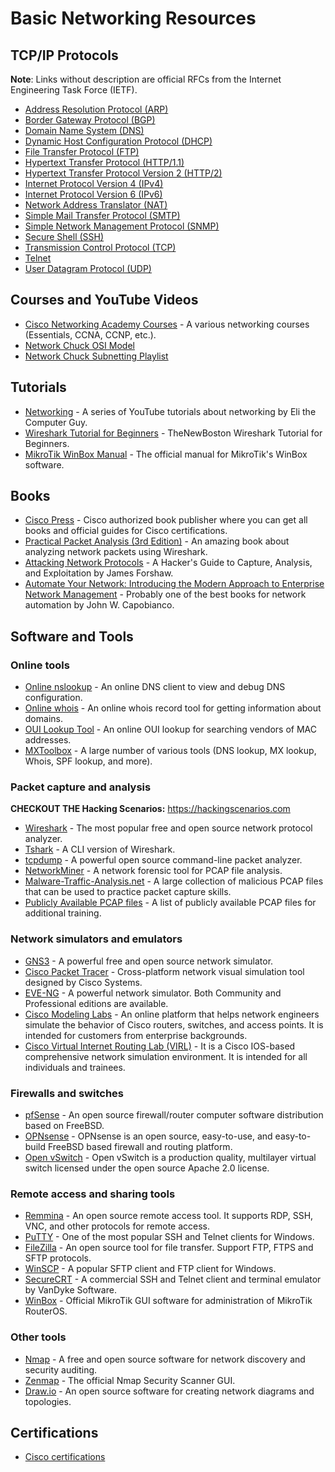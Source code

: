 # Basic Networking Resources

## TCP/IP Protocols

**Note**: Links without description are official RFCs from the Internet Engineering Task Force (IETF).

* [Address Resolution Protocol (ARP)](https://datatracker.ietf.org/doc/rfc826/)
* [Border Gateway Protocol (BGP)](https://datatracker.ietf.org/doc/rfc4271/)
* [Domain Name System (DNS)](https://datatracker.ietf.org/doc/rfc1035/)
* [Dynamic Host Configuration Protocol (DHCP)](https://datatracker.ietf.org/doc/rfc2131/)
* [File Transfer Protocol (FTP)](https://datatracker.ietf.org/doc/rfc959/)
* [Hypertext Transfer Protocol (HTTP/1.1)](https://datatracker.ietf.org/doc/rfc2616/)
* [Hypertext Transfer Protocol Version 2 (HTTP/2)](https://datatracker.ietf.org/doc/rfc7540/)
* [Internet Protocol Version 4 (IPv4)](https://tools.ietf.org/html/rfc791/)
* [Internet Protocol Version 6 (IPv6)](https://datatracker.ietf.org/doc/rfc2460/)
* [Network Address Translator (NAT)](https://datatracker.ietf.org/doc/rfc1631/)
* [Simple Mail Transfer Protocol (SMTP)](https://datatracker.ietf.org/doc/rfc5321/)
* [Simple Network Management Protocol (SNMP)](https://datatracker.ietf.org/doc/rfc1157/)
* [Secure Shell (SSH)](https://datatracker.ietf.org/doc/rfc4251/)
* [Transmission Control Protocol (TCP)](https://datatracker.ietf.org/doc/rfc793/)
* [Telnet](https://datatracker.ietf.org/doc/rfc854/)
* [User Datagram Protocol (UDP)](https://datatracker.ietf.org/doc/rfc768/)

## Courses and YouTube Videos

* [Cisco Networking Academy Courses](https://www.netacad.com/courses/networking) - A various networking courses (Essentials, CCNA, CCNP, etc.).
* [Network Chuck OSI Model](https://www.youtube.com/watch?v=oIRkXulqJA4)
* [Network Chuck Subnetting Playlist](https://www.youtube.com/watch?v=5WfiTHiU4x8&list=PLIhvC56v63IKrRHh3gvZZBAGvsvOhwrRF)


## Tutorials

* [Networking](https://www.youtube.com/watch?v=rL8RSFQG8do&list=PLF360ED1082F6F2A5) - A series of YouTube tutorials about networking by Eli the Computer Guy.
* [Wireshark Tutorial for Beginners](https://www.youtube.com/watch?v=flDzURAm8wQ&list=PL6gx4Cwl9DGBI2ZFuyZOl5Q7sptR7PwYN) - TheNewBoston Wireshark Tutorial for Beginners.
* [MikroTik WinBox Manual](https://wiki.mikrotik.com/wiki/Manual:Winbox) - The official manual for MikroTik's WinBox software.

## Books
* [Cisco Press](https://www.ciscopress.com/) - Cisco authorized book publisher where you can get all books and official guides for Cisco certifications.
* [Practical Packet Analysis (3rd Edition)](https://nostarch.com/packetanalysis3) - An amazing book about analyzing network packets using Wireshark.
* [Attacking Network Protocols](https://nostarch.com/networkprotocols) - A Hacker's Guide to Capture, Analysis, and Exploitation
by James Forshaw.
* [Automate Your Network: Introducing the Modern Approach to Enterprise Network Management](https://www.amazon.com/Automate-Your-Network-Introducing-Enterprise/dp/1799237885) - Probably one of the best books for network automation by John W. Capobianco.

## Software and Tools

### Online tools

* [Online nslookup](https://www.nslookup.io) - An online DNS client to view and debug DNS configuration.
* [Online whois](https://whois.domaintools.com/) - An online whois record tool for getting information about domains.
* [OUI Lookup Tool](https://www.wireshark.org/tools/oui-lookup.html) - An online OUI lookup for searching vendors of MAC addresses.
* [MXToolbox](https://mxtoolbox.com/) - A large number of various tools (DNS lookup, MX lookup, Whois, SPF lookup, and more).

### Packet capture and analysis

**CHECKOUT THE Hacking Scenarios:** https://hackingscenarios.com

* [Wireshark](https://www.wireshark.org/) - The most popular free and open source network protocol analyzer.
* [Tshark](https://tshark.dev/) - A CLI version of Wireshark.
* [tcpdump](http://www.tcpdump.org/) - A powerful open source command-line packet analyzer.
* [NetworkMiner](https://www.netresec.com/?page=NetworkMiner) - A network forensic tool for PCAP file analysis.
* [Malware-Traffic-Analysis.net](https://malware-traffic-analysis.net/) - A large collection of malicious PCAP files that can be used to practice packet capture skills.
* [Publicly Available PCAP files](https://www.netresec.com/?page=PcapFiles) - A list of publicly available PCAP files for additional training.

### Network simulators and emulators

* [GNS3](https://gns3.com/) - A powerful free and open source network simulator.
* [Cisco Packet Tracer](https://www.netacad.com/courses/packet-tracer) - Cross-platform network visual simulation tool designed by Cisco Systems.
* [EVE-NG](https://www.eve-ng.net/) - A powerful network simulator. Both Community and Professional editions are available.
* [Cisco Modeling Labs](https://www.cisco.com/c/en/us/products/cloud-systems-management/modeling-labs/index.html) - An online platform that helps network engineers simulate the behavior of Cisco routers, switches, and access points. It is intended for customers from enterprise backgrounds.
* [Cisco Virtual Internet Routing Lab (VIRL)](https://learningnetwork.cisco.com/s/virl) - It is a Cisco IOS-based comprehensive network simulation environment. It is intended for all individuals and trainees.

### Firewalls and switches

* [pfSense](https://www.pfsense.org/) - An open source firewall/router computer software distribution based on FreeBSD.
* [OPNsense](https://opnsense.org/) - OPNsense is an open source, easy-to-use, and easy-to-build FreeBSD based firewall and routing platform.
* [Open vSwitch](https://www.openvswitch.org/) - Open vSwitch is a production quality, multilayer virtual switch licensed under the open source Apache 2.0 license.

### Remote access and sharing tools

* [Remmina](https://remmina.org/) - An open source remote access tool. It supports RDP, SSH, VNC, and other protocols for remote access.
* [PuTTY](https://www.putty.org/) - One of the most popular SSH and Telnet clients for Windows.
* [FileZilla](https://filezilla-project.org/) - An open source tool for file transfer. Support FTP, FTPS and SFTP protocols.
* [WinSCP](https://winscp.net/eng/index.php) - A popular SFTP client and FTP client for Windows.
* [SecureCRT](https://www.vandyke.com/products/securecrt/) - A commercial SSH and Telnet client and terminal emulator by VanDyke Software.
* [WinBox](https://mikrotik.com/download) - Official MikroTik GUI software for administration of MikroTik RouterOS.

### Other tools

* [Nmap](https://nmap.org/) - A free and open source software for network discovery and security auditing.
* [Zenmap](https://nmap.org/zenmap/) - The official Nmap Security Scanner GUI.
* [Draw.io](https://github.com/jgraph/drawio-desktop) - An open source software for creating network diagrams and topologies.

## Certifications

* [Cisco certifications](https://www.cisco.com/c/en/us/training-events/training-certifications/certifications.html)